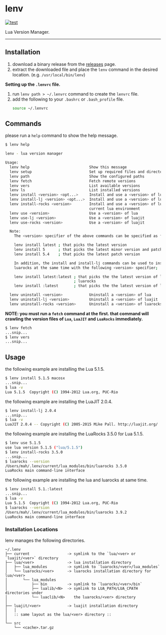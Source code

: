 lenv
=========

[![test](https://github.com/mah0x211/lenv/actions/workflows/test.yml/badge.svg)](https://github.com/mah0x211/lenv/actions/workflows/test.yml)

Lua Version Manager.

---

## Installation

1. download a binary release from the [releases](https://github.com/mah0x211/lenv/releases) page.
2. extract the downloaded file and place the `lenv` command in the desired location. (e.g. `/usr/local/bin/lenv`)


**Setting up the `.lenvrc` file.**

1. run `lenv path > ~/.lenvrc` command to create the `lenvrc` file.
2. add the following to your `.bashrc` or `.bash_profile` file.
    ```sh
    source ~/.lenvrc
    ```

## Commands

please run a `help` command to show the help message.

```sh
$ lenv help

lenv - lua version manager

Usage:
  lenv help                           Show this message
  lenv setup                          Set up required files and directories
  lenv path                           Show the configured paths
  lenv fetch                          Fetch remote versions
  lenv vers                           List available versions
  lenv ls                             List installed versions
  lenv install <version> <opt...>     Install and use a <version> of lua
  lenv install-lj <version> <opt...>  Install and use a <version> of luajit
  lenv install-rocks <version>        Install and use a <version> of lurocks in
                                      current lua environment
  lenv use <version>                  Use a <version> of lua
  lenv use-lj <version>               Use a <version> of luajit
  lenv use-rocks <version>            Use a <version> of luajit

  Note:
    The <version> specifier of the above commands can be specified as follows;

    lenv install latest ; that picks the latest version
    lenv install 5      ; that picks the latest minor version and patch version
    lenv install 5.4    ; that picks the latest patch version

    In addition, the install and install-lj commands can be used to install
    luarocks at the same time with the following <version> specifier;

    lenv install latest:latest ; that picks the the latest version of lua and
                               ; luarocks
    lenv install :latest       ; that picks the the latest version of luarocks

  lenv uninstall <version>            Uninstall a <version> of lua
  lenv uninstall-lj <version>         Uninstall a <version> of luajit
  lenv uninstall-rocks <version>      Uninstall a <version> of luarocks

```

**NOTE: you must run a `fetch` command at the first. that command will crawling the version files of `Lua`, `LuaJIT` and `LuaRocks` immediately.**

```sh
$ lenv fetch
...snip...
$ lenv vers
...snip...
```


## Usage

the following example are installing the Lua 5.1.5.

```sh
$ lenv install 5.1.5 macosx
...snip...
$ lua -v
Lua 5.1.5  Copyright (C) 1994-2012 Lua.org, PUC-Rio
```

the following example are installing the LuaJIT 2.0.4.

```sh
$ lenv install-lj 2.0.4
...snip...
$ lua -v
LuaJIT 2.0.4 -- Copyright (C) 2005-2015 Mike Pall. http://luajit.org/
```

the following example are installing the LuaRocks 3.5.0 for Lua 5.1.5.

```sh
$ lenv use 5.1.5
use lua version 5.1.5 ("lua/5.1.5")
$ lenv install-rocks 3.5.0
...snip...
$ luarocks --version
/Users/mah/.lenv/current/lua_modules/bin/luarocks 3.5.0
LuaRocks main command-line interface
```

the following example are installing the lua and luarocks at same time.

```sh
$ lenv install 5.1.:latest
...snip...
$ lua -v
Lua 5.1.5  Copyright (C) 1994-2012 Lua.org, PUC-Rio
$ luarocks --version
/Users/mah/.lenv/current/lua_modules/bin/luarocks 3.9.2
LuaRocks main command-line interface
```


### Installation Locations 

lenv manages the following directories.

```
~/.lenv
├── current                 -> symlink to the `lua/<ver> or `luajit/<ver>` directory
├── lua/<ver>               -> lua installation directory
│   ├── lua_modules         -> symlink to `luarocks/<ver>/lua_modules`
│   └── luarocks/<ver>      -> luarocks installation directory for lua/<ver>
│       └── lua_modules
│           ├── bin         -> symlink to `luarocks/<ver>/bin`
│           ├── lualib/<N>  -> symlink to LUA_PATH/LUA_CPATH directories under 
│           └── luaclib/<N>    the luarocks/<ver> directory
│
├── luajit/<ver>            -> luajit installation directory
│   │
│   :: same layout as the lua/<ver> directory ::
│
└── src
    └── <cache>.tar.gz
```
